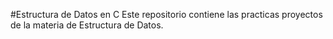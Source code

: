 #Estructura de Datos en C
Este repositorio contiene las practicas  proyectos de la materia de Estructura de Datos. 
